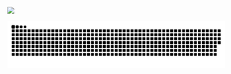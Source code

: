 ![](https://media.giphy.com/media/l378BzHA5FwWFXVSg/giphy.gif)

<a href=#><img src="contributions.svg"></a>
